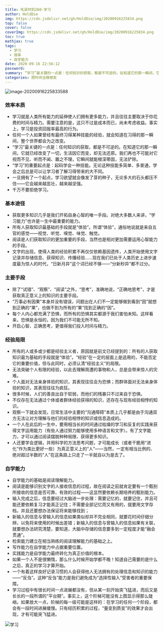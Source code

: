 ```yaml
---
title: 吼呆时刻260-学习
author: HoldDie
img: https://cdn.jsdelivr.net/gh/HoldDie/img/20200916225834.png
top: false
cover: false
coverImg: https://cdn.jsdelivr.net/gh/HoldDie/img/20200916225834.png
toc: true
mathjax: true
tags:
  - 学习
  - 效率
  - 自学能力
date: 2020-09-16 22:56:12
password:
summary: “学习”最关键的一点是：任何知识的获取，都是不可逆的。在知道它的那一瞬间，它就已经改变了一切，生活因它而变，却无法还原。
categories: 把时间当做朋友
---
```


![image-20200916225833588](https://cdn.jsdelivr.net/gh/HoldDie/img/20200916225834.png)

### 效率本质

- 学习就是人类所有能力的延伸使人们拥有更多能力，并且往往主要取决于你花费的时间与精力。需要注意的是，这只不过是成本而已，尚未考虑收益。事实上，学习是投资回报率最高的行为。
- 任何一个人如果曾经有最终习得某种技能的经验，就会知道在习得的那一瞬间，整个世界都会为之改变。
- “学习”最关键的一点是：任何知识的获取，都是不可逆的。在知道它的那一瞬间，它就已经改变了一切，生活因它而变，却无法还原。我们再也不可能对它视而不见、听而不闻、置之不理，它瞬间就能根深蒂固，无法铲除。
- “学习”的重要起点是：起码学会一种技能。无论这种技能多简单、多普通，学会之后总是可以让学习者了解习得带来的大不同。
- 一旦拥有了一个起点，学习欲望就会像发了芽的种子，无论多大的石头都压不住——它会越来越茁壮，越来越坚强。
- 千万不要拒绝学习。

### 基本途径

- 获取更多知识几乎是我们开拓自身心智的唯一手段。对绝大多数人来讲，“学习能力”也许是一生中最重要的能力。
- 所有人获取知识最基础的手段就是“体验”。所谓“体验”，通俗地说就是来自五官的感觉——视觉、听觉、嗅觉、味觉、触觉。
- 阅读是人们获取知识的更加重要的手段，当然也是相对更加需要运用心智能力的手段。
- 文字的出现，使得人类的经验积累不再仅仅依赖基因遗传，人类开始使用文字记录并存储信息、获得知识、传播经验……现在我们已处于人类历史上进步速度最为惊人的时代，“日新月异”这个词已经不够——“分新秒异”都不过分。

### 主要手段

- 除了“试错”、“观察”、“阅读”之外，“思考”，准确地说，“正确地思考”，才是获取真正意义上的知识的主要手段。
- “万事必有因果”本身并没有错误，问题出在人们不一定能够做到看到“因”就想到正确的“果”，也做不到为所有的“果”找到正确的“因”。
- 每个人内心都充满了恐惧，而所有的恐惧其实都源于我们害怕未知。这样看来，恐惧是永恒的，因为我们不可能无所不知。
- 开启心智、正确思考，更值得我们投入时间与精力。

### 经验局限

- 所有的人或多或少都是经验主义者，原因就是前文已经提到的：所有的人获取知识最为基础的手段就是“体验”。“经验”在一定的层面上是适用的，不能否定它的重要价值，但与此同时，必须认清“经验主义”的局限。
- 无法突破个人有限的经验，以此去理解周遭的事物和人，总是会带来惊人的灾难。
- 个人面对无法亲身体验的知识，其表现往往会为恐惧；而群体面对无法亲身体验的知识，其表现往往为疯狂。
- 很多时候，人们的善良出自于软弱，而他们的残暴只不过来自于恐惧。
- 不仅存在无法通过个体或者群体经验获得的知识，还存在与现有经验相悖的知识。
- 观察一下就会发现，日常生活中主要的“沟通障碍”本质上几乎都是由于沟通双方无法让对方理解与他们的经验相悖的知识或信息造成的。
- 一个人在此后的一生中，要用相当长的时间通过枯燥的学习和反复的实践来获得文字运用能力（有些人通过努力能够使用多种语言和文字）。有了文字能力，才可以通过阅读摆脱种种局限、获得更多知识。
- 人还要学会逻辑，并用科学的方法思考问题，才可能成长（或者干脆用“进化”作为类比更好一些）为真正意义上的“人”——当然，一定有相当比例的、绝对超过半数的“人”在这条路上只走了一半就自以为是去了。

### 自学能力

- 自学能力的基础是阅读理解能力。
- 阅读是能够识别文字的人接收信息的过程，故在阅读之前就肯定要有一个甄别所接收的信息是否可靠、有效的过程——这显然要依赖长期培养的甄别能力。
- 输入完成之后，信息要经过大脑进一步处理：需要记忆的，就要记住，并且可能还要依赖复习才能真正记住；不需要全部记忆而又有用的，就要用文字存档，并且还要想办法保证将来能够找到；
- 新输入的信息与曾输入的信息如果类似却并不完全相同，就要花时间仔细分辨，以免将来使用的时候出差错；新输入的信息与曾输入的信息如果有关联，就要想办法研究清楚，要知道，大脑中存储的信息要多到一定程度才能“融会贯通”。
- 检索能力建立在相当熟练的阅读理解能力的基础之上。
- 写作能力在自学能力中占据重要位置。
- 实践能力是自学能力最终转化为真正价值的根本。
- 如果一个人不是很懒惰，那么什么时候开始学都不晚！知道自己需要的是什么之后，真正的学习才算开始。
- 一个有着这样良好记录习惯的人会获得他人无法拥有的处理信息和知识的能力——“反刍”。这种“反刍”能力是我们避免成为“选择性输入”受害者的重要保障。
- 学习过程中有很长时间一点进展都没有，但从某一刻开始突飞猛进，而后又是长长的一段所谓的“平台期”。事实上，这个阶梯可能没有上图显示得那么陡峭。如果放大一点，阶梯的每一级可能是这样的：在学习的任何一个阶段，都会有一段时间进展缓慢。只有经历积累的过程，“量变到质变”的效果才会出现，才有可能突飞猛进。

![学习](https://cdn.jsdelivr.net/gh/HoldDie/img/20200916225958.png)